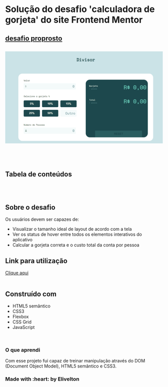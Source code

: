 <h1> Solução do desafio 'calculadora de gorjeta' do site Frontend Mentor</h1>
<h2><a href="https://www.frontendmentor.io/challenges/tip-calculator-app-ugJNGbJUX"  target="_ blank">desafio proprosto</a></h2>


<h2>
    <img src="imagens/Divisor.gif">
</h2>

<br><br>
<h2>Tabela de conteúdos</h2>
<ul>

</ul>

<br><br>
<h2>Sobre o desafio</h2>

Os usuários devem ser capazes de:

- Visualizar o tamanho ideal de layout de acordo com a tela
- Ver os status de hover entre todos os elementos interativos do aplicativo
- Calcular a gorjeta correta e o custo total da conta por pessoa

<h2>Link para utilização</h2>
<a href="" target="_blank" >Clique aqui</a>
<br><br>
<h2>Construído com</h2>

- HTML5 semântico
- CSS3
- Flexbox
- CSS Grid
- JavaScript

<br>
<h3>O que aprendi</h3>
<p>Com esse projeto fui capaz de treinar manipulação através do DOM (Document Object Model), HTML5 semântico e CSS3.</p>

<h3>Made with :heart: by Elivelton</h3>